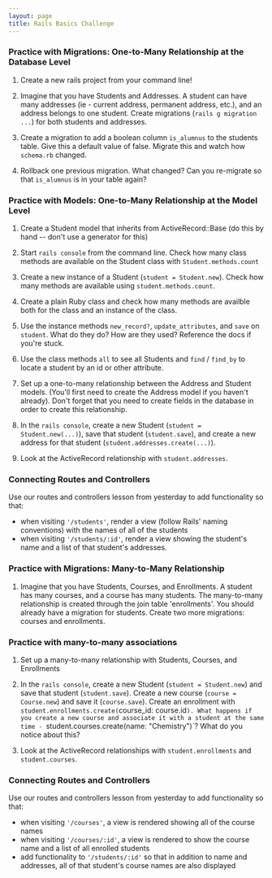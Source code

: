 ```yaml
---
layout: page
title: Rails Basics Challenge
---
```


### Practice with Migrations: One-to-Many Relationship at the Database Level

1) Create a new rails project from your command line!

2) Imagine that you have Students and Addresses. A student can have many addresses (ie - current address, permanent address, etc.), and an address belongs to one student. Create migrations (`rails g migration ...`) for both students and addresses.

3) Create a migration to add a boolean column `is_alumnus` to the students table. Give this a default value of false. Migrate this and watch how `schema.rb` changed.

4) Rollback one previous migration. What changed? Can you re-migrate so that `is_alumnus` is in your table again?

### Practice with Models: One-to-Many Relationship at the Model Level

1) Create a Student model that inherits from ActiveRecord::Base (do this by hand -- don't use a generator for this)

2) Start `rails console` from the command line. Check how many class methods are available on the Student class with `Student.methods.count`

3) Create a new instance of a Student (`student = Student.new`). Check how many methods are available using `student.methods.count`.

4) Create a plain Ruby class and check how many methods are availble both for the class and an instance of the class.

5) Use the instance methods `new_record?`, `update_attributes`, and `save` on `student`. What do they do? How are they used? Reference the docs if you're stuck.

6) Use the class methods `all` to see all Students and `find` / `find_by` to locate a student by an id or other attribute.

7) Set up a one-to-many relationship between the Address and Student models. (You'll first need to create the Address model if you haven't already). Don't forget that you need to create fields in the database in order to create this relationship.

8) In the `rails console`, create a new Student (`student = Student.new(...)`), save that student (`student.save`), and create a new address for that student (`student.addresses.create(...)`).

9) Look at the ActiveRecord relationship with `student.addresses`.

### Connecting Routes and Controllers

Use our routes and controllers lesson from yesterday to add functionality so that:

* when visiting `'/students'`, render a view (follow Rails' naming conventions) with the names of all of the students
* when visiting `'/students/:id'`, render a view showing the student's name and a list of that student's addresses.

### Practice with Migrations: Many-to-Many Relationship

1) Imagine that you have Students, Courses, and Enrollments. A student has many courses, and a course has many students. The many-to-many relationship is created through the join table 'enrollments'. You should already have a migration for students. Create two more migrations: courses and enrollments.

### Practice with many-to-many associations

1) Set up a many-to-many relationship with Students, Courses, and Enrollments

2) In the `rails console`, create a new Student (`student = Student.new`) and save that student (`student.save`). Create a new course (`course = Course.new`) and save it (`course.save`). Create an enrollment with `student.enrollments.create(`course_id: course.id`). What happens if you create a new course and associate it with a student at the same time - `student.courses.create(name: "Chemistry")`? What do you notice about this?

3) Look at the ActiveRecord relationships with `student.enrollments` and `student.courses`.

### Connecting Routes and Controllers

Use our routes and controllers lesson from yesterday to add functionality so that:

* when visiting `'/courses'`, a view is rendered showing all of the course names
* when visiting `'/courses/:id'`, a view is rendered to show the course name and a list of all enrolled students
* add functionality to `'/students/:id'` so that in addition to name and addresses, all of that student's course names are also displayed
